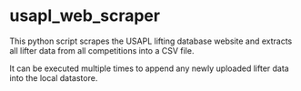# usapl_web_scraper

This python script scrapes the USAPL lifting database website and extracts all lifter data from all competitions into a CSV file.

It can be executed multiple times to append any newly uploaded lifter data into the local datastore.
